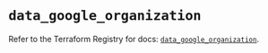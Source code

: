 # `data_google_organization`

Refer to the Terraform Registry for docs: [`data_google_organization`](https://registry.terraform.io/providers/hashicorp/google/5.36.0/docs/data-sources/organization).
